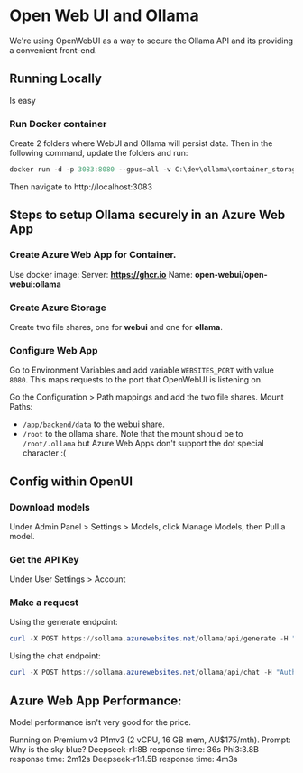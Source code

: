 # Open Web UI and Ollama

We're using OpenWebUI as a way to secure the Ollama API and its providing a convenient front-end.

## Running Locally
Is easy
### Run Docker container
Create 2 folders where WebUI and Ollama will persist data. Then in the following command, update the folders and run:
```powershell
docker run -d -p 3083:8080 --gpus=all -v C:\dev\ollama\container_storage_ollama:/root/.ollama -v C:\dev\ollama\container_storage_open_webui:/app/backend/data --name open-webui --restart always ghcr.io/open-webui/open-webui:ollama
```

Then navigate to http://localhost:3083

## Steps to setup Ollama securely in an Azure Web App

### Create Azure Web App for Container.
Use docker image:
Server: **https://ghcr.io**
Name: **open-webui/open-webui:ollama**

### Create Azure Storage
Create two file shares, one for **webui** and one for **ollama**.

### Configure Web App
Go to Environment Variables and add variable `WEBSITES_PORT` with value `8080`. This maps requests to the port that OpenWebUI is listening on.

Go the Configuration > Path mappings and add the two file shares. Mount Paths:
-   `/app/backend/data` to the webui share.
-   `/root` to the ollama share. Note that the mount should be to `/root/.ollama` but Azure Web Apps don't support the dot special character :(


## Config within OpenUI

### Download models
Under Admin Panel > Settings > Models, click Manage Models, then Pull a model.

### Get the API Key
Under User Settings > Account

### Make a request
Using the generate endpoint:
```powershell
curl -X POST https://sollama.azurewebsites.net/ollama/api/generate -H "Authorization: Bearer your_api_key" -H "Content-Type: application/json" -d '{"model": "phi3:latest", "prompt": "Why is the sky blue?","stream": false}'
```
Using the chat endpoint:
```powershell
curl -X POST https://sollama.azurewebsites.net/ollama/api/chat -H "Authorization: Bearer your_api_key" -H "Content-Type: application/json" -d '{"model": "deepseek-r1:1.5b","messages": [{"role": "user","content": "Why is the sky blue?"}]}'
```

## Azure Web App Performance:
Model performance isn't very good for the price.

Running on Premium v3 P1mv3 (2 vCPU, 16 GB mem, AU$175/mth).
Prompt: Why is the sky blue?
Deepseek-r1:8B response time: 36s
Phi3:3.8B response time: 2m12s
Deepseek-r1:1.5B response time: 4m3s